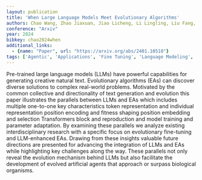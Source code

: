 ```yaml
---
layout: publication
title: 'When Large Language Models Meet Evolutionary Algorithms'
authors: Chao Wang, Zhao Jiaxuan, Jiao Licheng, Li Lingling, Liu Fang, Yang Shuyuan
conference: "Arxiv"
year: 2024
bibkey: chao2024when
additional_links:
  - {name: "Paper", url: "https://arxiv.org/abs/2401.10510"}
tags: ['Agentic', 'Applications', 'Fine Tuning', 'Language Modeling', 'Model Architecture', 'Pretraining Methods', 'Reinforcement Learning', 'Tools', 'Training Techniques', 'Transformer']
---
```

Pre-trained large language models (LLMs) have powerful capabilities for generating creative natural text. Evolutionary algorithms (EAs) can discover diverse solutions to complex real-world problems. Motivated by the common collective and directionality of text generation and evolution this paper illustrates the parallels between LLMs and EAs which includes multiple one-to-one key characteristics token representation and individual representation position encoding and fitness shaping position embedding and selection Transformers block and reproduction and model training and parameter adaptation. By examining these parallels we analyze existing interdisciplinary research with a specific focus on evolutionary fine-tuning and LLM-enhanced EAs. Drawing from these insights valuable future directions are presented for advancing the integration of LLMs and EAs while highlighting key challenges along the way. These parallels not only reveal the evolution mechanism behind LLMs but also facilitate the development of evolved artificial agents that approach or surpass biological organisms.
